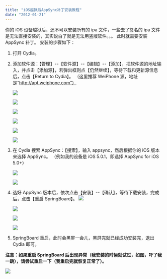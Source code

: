 ```yaml
---
title: "iOS越狱后AppSync补丁安装教程"
date: "2012-01-21"
---
```


你的 iOS 设备越狱后，还不可以安装所有的 ipa 文件，一些去了签名的 ipa 文件是无法直接安装的，其实说白了就是无法用盗版软件。。。 此时就需要安装 AppSync 补丁。 安装的步骤如下：

1. 打开 Cydia。
2. 添加软件源：【管理】--【软件源】--【编辑】--【添加】，把软件源的地址输入，并点击【添加源】，若弹出框则点【仍然继续】，等待下载和更新源信息后，点击【Return to Cydia】。 （这里推荐 WeiPhone 源，地址是“http://apt.weiphone.com”）
    
    [![](images/00002-01-936b0313dc959109-medium.png)](http://cloud018-wordpress.stor.sinaapp.com/uploads/2012/01/00002-01-936b0313dc959109.png)
    
    [![](images/00002-02-d7df73a6d4cc1386-medium.png)](http://cloud018-wordpress.stor.sinaapp.com/uploads/2012/01/00002-02-d7df73a6d4cc1386.png)
    
    [![](images/00002-03-6a4224cb547e989b-medium.png)](http://cloud018-wordpress.stor.sinaapp.com/uploads/2012/01/00002-03-6a4224cb547e989b.png)
    
    [![](images/00002-04-af9d786d9d5340ef-medium.png)](http://cloud018-wordpress.stor.sinaapp.com/uploads/2012/01/00002-04-af9d786d9d5340ef.png)
    
    [![](images/00002-05-d598b13300569d6d-medium.png)](http://cloud018-wordpress.stor.sinaapp.com/uploads/2012/01/00002-05-d598b13300569d6d.png)
    
    [![](images/00002-06-4e0c2e16df3ecfdc-medium.png)](http://cloud018-wordpress.stor.sinaapp.com/uploads/2012/01/00002-06-4e0c2e16df3ecfdc.png)
3. 在 Cydia 搜索 AppSync：【搜索】，输入 appsync，然后根据你的 iOS 版本来选择 AppSync。 （例如我的设备是 iOS 5.0.1，即选择 AppSync for iOS 5.0+）
    
    [![](images/00002-07-5bb322c07bb52817-medium.png)](http://cloud018-wordpress.stor.sinaapp.com/uploads/2012/01/00002-07-5bb322c07bb52817.png)
    
    [![](images/00002-08-4d850c3a13c509d7-medium.png)](http://cloud018-wordpress.stor.sinaapp.com/uploads/2012/01/00002-08-4d850c3a13c509d7.png)
4. 选好 AppSync 版本后，依次点击【安装】--【确认】，等待下载安装，完成后，点击【重启 SpringBoard】。 [![](images/00002-09-744c0f1d1a15c203-medium.png)](http://cloud018-wordpress.stor.sinaapp.com/uploads/2012/01/00002-09-744c0f1d1a15c203.png)
    
    [![](images/00002-10-13b08b42c09f9576-medium.png)](http://cloud018-wordpress.stor.sinaapp.com/uploads/2012/01/00002-10-13b08b42c09f9576.png)
    
    [![](images/00002-11-a9abc081770de2d8-medium.png)](http://cloud018-wordpress.stor.sinaapp.com/uploads/2012/01/00002-11-a9abc081770de2d8.png)
    
    [![](images/00002-12-58f521c47f26fb12-medium.png)](http://cloud018-wordpress.stor.sinaapp.com/uploads/2012/01/00002-12-58f521c47f26fb12.png)
5. SpringBoard 重启，此时会黑屏一会儿，黑屏完就已经成功安装完，退出 Cydia 即可。

**注意：如果重启 SpringBoard 后出现异常（我安装的时候就试过，如图，吓了我一跳），请尝试重启一下（我重启完就恢复正常了）。**

[![](images/00002-13-7177feb319e410fd-medium.png)](http://cloud018-wordpress.stor.sinaapp.com/uploads/2012/01/00002-13-7177feb319e410fd.png)
